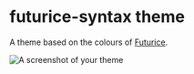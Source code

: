 # futurice-syntax theme

A theme based on the colours of [Futurice](http://futurice.com/).

![A screenshot of your theme](https://f.cloud.github.com/assets/69169/2289498/4c3cb0ec-a009-11e3-8dbd-077ee11741e5.gif)
